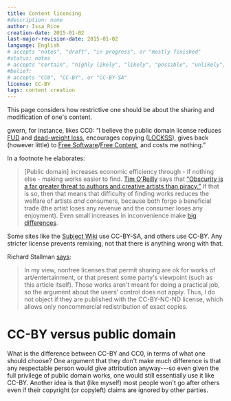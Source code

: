 ```yaml
---
title: Content licensing
#description: none
author: Issa Rice
creation-date: 2015-01-02
last-major-revision-date: 2015-01-02
language: English
# accepts "notes", "draft", "in progress", or "mostly finished"
#status: notes
# accepts "certain", "highly likely", "likely", "possible", "unlikely", "highly unlikely", "remote", "impossible", "log", "emotional", or "fiction"
#belief: 
# accepts "CC0", "CC-BY", or "CC-BY-SA"
license: CC-BY
tags: content creation
---
```



This page considers how restrictive one should be about the sharing
and modification of one's content.

gwern, for instance, likes CC0: “I believe the public domain license
reduces [FUD](http://en.wikipedia.org/wiki/FUD "Wikipedia: FUD") and
[dead-weight loss](http://en.wikipedia.org/wiki/dead-weight%20loss "Wikipedia: dead-weight loss"), encourages copying
([LOCKSS](http://en.wikipedia.org/wiki/LOCKSS "Wikipedia: LOCKSS")),
gives back (however little) to [Free
Software](http://en.wikipedia.org/wiki/Free%20Software "Wikipedia: Free
Software")/[Free Content](http://en.wikipedia.org/wiki/Free%20Content "Wikipedia: Free Content"), and costs me nothing.”

In a footnote he elaborates:

> \[Public domain\] increases economic efficiency through - if nothing else - making
> works easier to find. [Tim
> O’Reilly](http://en.wikipedia.org/wiki/Tim%20O%27Reilly "Wikipedia: Tim O’Reilly")
> says that [“Obscurity is a far greater threat to authors and creative
> artists than piracy.”](http://openp2p.com/lpt/a/3015) If that is so,
> then that means that difficulty of finding works reduces the welfare of
> artists *and* consumers, because both forgo a beneficial trade (the
> artist loses any revenue and the consumer loses any enjoyment). Even
> small increases in inconvenience make [big
> differences](http://www.gwern.net/In%20Defense%20Of%20Inclusionism#new-regimes).

Some sites like the [Subject Wiki](http://subwiki.org/wiki/Main_Page) use CC-BY-SA, and others use CC-BY.
Any stricter license prevents remixing, not that there is anything wrong with that.

Richard Stallman [says](https://stallman.org/articles/online-education.html):

> In my view, nonfree licenses that permit sharing are ok for works of
> art/entertainment, or that present some party's viewpoint (such as this
> article itself). Those works aren't meant for doing a practical job, so
> the argument about the users' control does not apply. Thus, I do not
> object if they are published with the CC-BY-NC-ND license, which allows
> only noncommercial redistribution of exact copies.

# CC-BY versus public domain

What is the difference between CC-BY and CC0, in terms of what one should choose?
One argument that they don't make much difference is that any respectable person would give attribution anyway---so even given the full privilege of public domain works, one would still essentially use it like CC-BY.
Another idea is that (like myself) most people won't go after others even if their copyright (or copyleft) claims are ignored by other parties.
